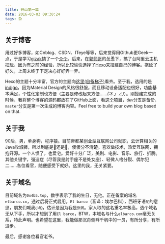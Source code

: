 ```yaml
---
title: 开山第一篇
date: 2016-03-03 09:30:24
tags: 杂
---
```


## 关于博客

用过好多博客，如Cnblog、CSDN、ITeye等等，后来觉得用Github更Geek一点，于是学习[gizak](https://github.com/gizak)搞了一个[介个](https://2hf.github.io/)。后来，在[郭师哥](https://guojianxiang.com/)的怂恿下，搞了台阿里云主机把玩，因为有之前的经验，所以比较愉快选择了[Hexo](http://hexo.io/)来搭建自己的博客。拖延了好久，上周末终于下定决心好好弄一弄。
<!--more-->

Hexo的主题十分丰富，官方的主题向[这里(自备梯子)](https://hexo.io/themes/)看齐。至于我，选用的是[indigo](https://github.com/yscoder/hexo-theme-indigo)，因为Material Design的风格很舒服，而且移动设备适配也很好，功能基本满足，个性化定制也方便（主要是修改起来方便……_(:3 」∠)_）。刚搭建完成的时候，我将整个博客的源码都放在了GitHub上面，看[这个项目](https://github.com/2hf/elbarco.cn/tree/dev)，`dev`分支是备份，`master`分支是第一次生成的博客内容。Feel free to build your own blog based on that.

## 关于我

90后，男，单身狗，程序猿。目前帝都某创业型互联网公司就职，云计算相关的Java攻城狮，所以到底是🐶还是🦁️，傻傻分不清楚。喜欢做技术，热爱互联网，拥抱开源。一个人惯了，也爱宅。爱好十分广泛，美剧、电影、音乐、旅行、折腾。其他关键字，强迫症（尽管我是射手座不是处女座）、轻微人格分裂、偶尔犯二……各位看官，随便感受下就好。这里的我，无关紧要。

## 关于域名

目前域名为`0x4b5.top`，数字表示了我的生日，无他。正在备案的域名`elbarco.cn`，通过后将正式启用。`El barco`（音译：埃尔巴科），西班牙语`船`的意思，朋友们喊我`小船`，估计是因为我是`张帆`。家人取的这名重名率极高，选个域名无从下手，所以才想到了用`El barco`，BTW，本域名与什么`elbarco.com`毫无关系，特此声明。也希望在这里，我能做那沉舟侧畔千帆中的一员，有所分享，有所进步。

最后，感谢各位看官老爷。

